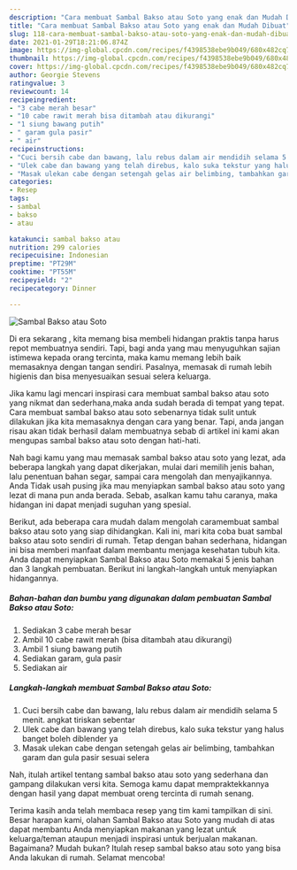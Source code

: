 ```yaml
---
description: "Cara membuat Sambal Bakso atau Soto yang enak dan Mudah Dibuat"
title: "Cara membuat Sambal Bakso atau Soto yang enak dan Mudah Dibuat"
slug: 118-cara-membuat-sambal-bakso-atau-soto-yang-enak-dan-mudah-dibuat
date: 2021-01-29T18:21:06.874Z
image: https://img-global.cpcdn.com/recipes/f4398538ebe9b049/680x482cq70/sambal-bakso-atau-soto-foto-resep-utama.jpg
thumbnail: https://img-global.cpcdn.com/recipes/f4398538ebe9b049/680x482cq70/sambal-bakso-atau-soto-foto-resep-utama.jpg
cover: https://img-global.cpcdn.com/recipes/f4398538ebe9b049/680x482cq70/sambal-bakso-atau-soto-foto-resep-utama.jpg
author: Georgie Stevens
ratingvalue: 3
reviewcount: 14
recipeingredient:
- "3 cabe merah besar"
- "10 cabe rawit merah bisa ditambah atau dikurangi"
- "1 siung bawang putih"
- " garam gula pasir"
- " air"
recipeinstructions:
- "Cuci bersih cabe dan bawang, lalu rebus dalam air mendidih selama 5 menit. angkat tiriskan sebentar"
- "Ulek cabe dan bawang yang telah direbus, kalo suka tekstur yang halus banget boleh diblender ya"
- "Masak ulekan cabe dengan setengah gelas air belimbing, tambahkan garam dan gula pasir sesuai selera"
categories:
- Resep
tags:
- sambal
- bakso
- atau

katakunci: sambal bakso atau 
nutrition: 299 calories
recipecuisine: Indonesian
preptime: "PT29M"
cooktime: "PT55M"
recipeyield: "2"
recipecategory: Dinner

---
```



![Sambal Bakso atau Soto](https://img-global.cpcdn.com/recipes/f4398538ebe9b049/680x482cq70/sambal-bakso-atau-soto-foto-resep-utama.jpg)

Di era  sekarang , kita memang bisa membeli hidangan praktis tanpa harus repot membuatnya sendiri. Tapi, bagi anda yang mau menyuguhkan sajian istimewa kepada orang tercinta, maka kamu memang lebih baik memasaknya dengan tangan sendiri. Pasalnya, memasak di rumah lebih higienis dan bisa menyesuaikan sesuai selera keluarga.

Jika kamu lagi mencari inspirasi cara membuat sambal bakso atau soto yang nikmat dan sederhana,maka anda sudah berada di tempat yang tepat. Cara membuat sambal bakso atau soto  sebenarnya tidak sulit untuk dilakukan jika kita memasaknya dengan cara yang benar. Tapi, anda jangan risau akan tidak berhasil dalam membuatnya 
sebab di artikel ini kami akan mengupas sambal bakso atau soto dengan hati-hati.  



Nah bagi kamu yang mau memasak sambal bakso atau soto yang lezat, ada beberapa langkah yang dapat dikerjakan, mulai dari memilih jenis bahan, lalu penentuan bahan segar, sampai cara mengolah dan menyajikannya. Anda Tidak usah pusing jika mau menyiapkan sambal bakso atau soto yang lezat di mana pun anda berada. Sebab, asalkan kamu  tahu caranya, maka hidangan ini dapat menjadi suguhan yang spesial.

Berikut, ada beberapa cara mudah dalam mengolah caramembuat sambal bakso atau soto yang siap dihidangkan. Kali ini, mari kita coba buat sambal bakso atau soto sendiri di rumah. Tetap dengan bahan sederhana, hidangan ini bisa memberi manfaat dalam membantu menjaga kesehatan tubuh kita. Anda dapat menyiapkan Sambal Bakso atau Soto memakai 5 jenis bahan dan 3 langkah pembuatan. Berikut ini langkah-langkah untuk menyiapkan hidangannya.

<!--inarticleads1-->

##### Bahan-bahan dan bumbu yang digunakan dalam pembuatan Sambal Bakso atau Soto:

1. Sediakan 3 cabe merah besar
1. Ambil 10 cabe rawit merah (bisa ditambah atau dikurangi)
1. Ambil 1 siung bawang putih
1. Sediakan  garam, gula pasir
1. Sediakan  air




<!--inarticleads2-->

##### Langkah-langkah membuat Sambal Bakso atau Soto:

1. Cuci bersih cabe dan bawang, lalu rebus dalam air mendidih selama 5 menit. angkat tiriskan sebentar
1. Ulek cabe dan bawang yang telah direbus, kalo suka tekstur yang halus banget boleh diblender ya
1. Masak ulekan cabe dengan setengah gelas air belimbing, tambahkan garam dan gula pasir sesuai selera




Nah, itulah artikel tentang  sambal bakso atau soto  yang sederhana dan gampang dilakukan versi kita. Semoga kamu dapat mempraktekkannya dengan hasil yang dapat membuat oreng tercinta di rumah senang. 

Terima kasih anda telah membaca resep yang tim kami tampilkan di sini. Besar harapan kami, olahan  Sambal Bakso atau Soto yang mudah di atas dapat membantu Anda menyiapkan makanan yang lezat untuk keluarga/teman ataupun menjadi inspirasi untuk berjualan makanan. Bagaimana? Mudah bukan? Itulah resep sambal bakso atau soto yang bisa Anda lakukan di rumah. Selamat mencoba!

